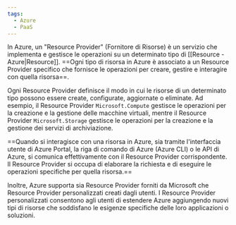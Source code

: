 ```yaml
---
tags:
  - Azure
  - PaaS
---
```

In Azure, un "Resource Provider" (Fornitore di Risorse) è un servizio che implementa e gestisce le operazioni su un determinato tipo di [[Resource - Azure|Resource]].
==Ogni tipo di risorsa in Azure è associato a un Resource Provider specifico che fornisce le operazioni per creare, gestire e interagire con quella risorsa==.

Ogni Resource Provider definisce il modo in cui le risorse di un determinato tipo possono essere create, configurate, aggiornate o eliminate. Ad esempio, il Resource Provider `Microsoft.Compute` gestisce le operazioni per la creazione e la gestione delle macchine virtuali, mentre il Resource Provider `Microsoft.Storage` gestisce le operazioni per la creazione e la gestione dei servizi di archiviazione.

==Quando si interagisce con una risorsa in Azure, sia tramite l'interfaccia utente di Azure Portal, la riga di comando di Azure (Azure CLI) o le API di Azure, si comunica effettivamente con il Resource Provider corrispondente. Il Resource Provider si occupa di elaborare la richiesta e di eseguire le operazioni specifiche per quella risorsa.==

Inoltre, Azure supporta sia Resource Provider forniti da Microsoft che Resource Provider personalizzati creati dagli utenti. I Resource Provider personalizzati consentono agli utenti di estendere Azure aggiungendo nuovi tipi di risorse che soddisfano le esigenze specifiche delle loro applicazioni o soluzioni.